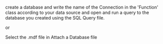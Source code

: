 create a database and write the name of the Connection in the 'Function' class according to your data source and open and run a query to the database you created using the SQL Query file.

or

Select the .mdf file in Attach a Database file
